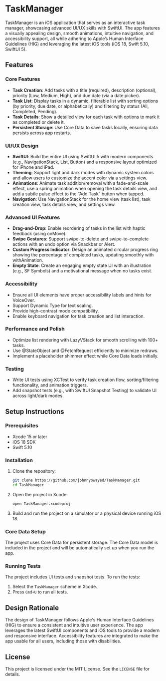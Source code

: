 # TaskManager

TaskManager is an iOS application that serves as an interactive task manager, showcasing advanced UI/UX skills with SwiftUI. The app features a visually appealing design, smooth animations, intuitive navigation, and accessibility support, all while adhering to Apple’s Human Interface Guidelines (HIG) and leveraging the latest iOS tools (iOS 18, Swift 5.10, SwiftUI 5).

## Features

### Core Features
- **Task Creation**: Add tasks with a title (required), description (optional), priority (Low, Medium, High), and due date (via a date picker).
- **Task List**: Display tasks in a dynamic, filterable list with sorting options (by priority, due date, or alphabetically) and filtering by status (All, Completed, Pending).
- **Task Details**: Show a detailed view for each task with options to mark it as completed or delete it.
- **Persistent Storage**: Use Core Data to save tasks locally, ensuring data persists across app restarts.

### UI/UX Design
- **SwiftUI**: Build the entire UI using SwiftUI 5 with modern components (e.g., NavigationStack, List, Button) and a responsive layout optimized for iPhone and iPad.
- **Theming**: Support light and dark modes with dynamic system colors and allow users to customize the accent color via a settings view.
- **Animations**: Animate task addition/removal with a fade-and-scale effect, use a spring animation when opening the task details view, and add a subtle pulse effect to the “Add Task” button when tapped.
- **Navigation**: Use NavigationStack for the home view (task list), task creation view, task details view, and settings view.

### Advanced UI Features
- **Drag-and-Drop**: Enable reordering of tasks in the list with haptic feedback (using onMove).
- **Swipe Gestures**: Support swipe-to-delete and swipe-to-complete actions with an undo option via Snackbar or Alert.
- **Custom Progress Indicator**: Design an animated circular progress ring showing the percentage of completed tasks, updating smoothly with withAnimation.
- **Empty State**: Create an engaging empty state UI with an illustration (e.g., SF Symbols) and a motivational message when no tasks exist.

### Accessibility
- Ensure all UI elements have proper accessibility labels and hints for VoiceOver.
- Support Dynamic Type for text scaling.
- Provide high-contrast mode compatibility.
- Enable keyboard navigation for task creation and list interaction.

### Performance and Polish
- Optimize list rendering with LazyVStack for smooth scrolling with 100+ tasks.
- Use @StateObject and @FetchRequest efficiently to minimize redraws.
- Implement a placeholder shimmer effect while Core Data loads initially.

### Testing
- Write UI tests using XCTest to verify task creation flow, sorting/filtering functionality, and animation triggers.
- Add snapshot tests (e.g., with SwiftUI Snapshot Testing) to validate UI across light/dark modes.

## Setup Instructions

### Prerequisites
- Xcode 15 or later
- iOS 18 SDK
- Swift 5.10

### Installation
1. Clone the repository:
    ```sh
    git clone https://github.com/johnnyowayed/TaskManager.git
    cd TaskManager
    ```

2. Open the project in Xcode:
    ```sh
    open TaskManager.xcodeproj
    ```

3. Build and run the project on a simulator or a physical device running iOS 18.

### Core Data Setup
The project uses Core Data for persistent storage. The Core Data model is included in the project and will be automatically set up when you run the app.

### Running Tests
The project includes UI tests and snapshot tests. To run the tests:
1. Select the `TaskManager` scheme in Xcode.
2. Press `Cmd+U` to run all tests.

## Design Rationale
The design of TaskManager follows Apple's Human Interface Guidelines (HIG) to ensure a consistent and intuitive user experience. The app leverages the latest SwiftUI components and iOS tools to provide a modern and responsive interface. Accessibility features are integrated to make the app usable for all users, including those with disabilities.

## License
This project is licensed under the MIT License. See the `LICENSE` file for details.

